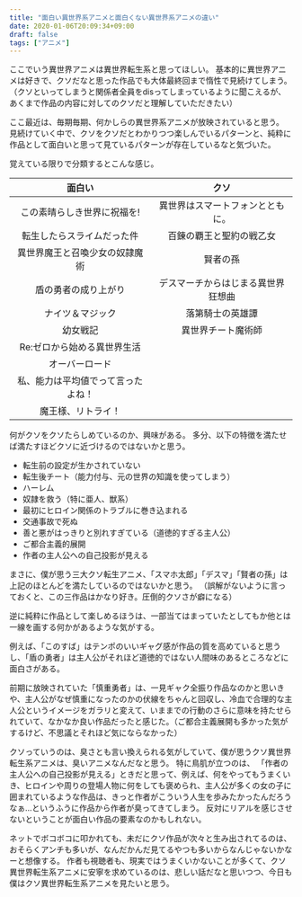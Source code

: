 ```yaml
---
title: "面白い異世界系アニメと面白くない異世界系アニメの違い"
date: 2020-01-06T20:09:34+09:00
draft: false
tags: ["アニメ"]
---
```


ここでいう異世界アニメは異世界転生系と思ってほしい。
基本的に異世界アニメは好きで、クソだなと思った作品でも大体最終回まで惰性で見続けてしまう。（クソといってしまうと関係者全員をdisってしまっているように聞こえるが、あくまで作品の内容に対してのクソだと理解していただきたい）

ここ最近は、毎期毎期、何かしらの異世界系アニメが放映されていると思う。
見続けていく中で、クソをクソだとわかりつつ楽しんでいるパターンと、純粋に作品として面白いと思って見ているパターンが存在しているなと気づいた。

覚えている限りで分類するとこんな感じ。

|   面白い         |      クソ      |
|:---------------:|:-------------:|
|  この素晴らしき世界に祝福を!       |    異世界はスマートフォンとともに。     |
|  転生したらスライムだった件       |    百錬の覇王と聖約の戦乙女    |
|  異世界魔王と召喚少女の奴隷魔術       |    賢者の孫     |
|  盾の勇者の成り上がり       |    デスマーチからはじまる異世界狂想曲     |
|  ナイツ＆マジック       |    落第騎士の英雄譚     |
|  幼女戦記       |     異世界チート魔術師    |
|  Re:ゼロから始める異世界生活       |         |
|  オーバーロード       |         |
|  私、能力は平均値でって言ったよね！       |         |
|  魔王様、リトライ！       |         |


何がクソをクソたらしめているのか、興味がある。
多分、以下の特徴を満たせば満たすほどクソに近づけるのではないかと思う。

- 転生前の設定が生かされていない
- 転生後チート（能力付与、元の世界の知識を使ってしまう）
- ハーレム
- 奴隷を救う（特に亜人、獣系）
- 最初にヒロイン関係のトラブルに巻き込まれる
- 交通事故で死ぬ
- 善と悪がはっきりと別れすぎている（道徳的すぎる主人公）
- ご都合主義的展開
- 作者の主人公への自己投影が見える

まさに、僕が思う三大クソ転生アニメ、「スマホ太郎」「デスマ」「賢者の孫」は上記のほとんどを満たしているのではないかと思う。
（誤解がないように言っておくと、この三作品はかなり好き。圧倒的クソさが癖になる）

逆に純粋に作品として楽しめるほうは、一部当てはまっていたとしてもか他とは一線を画する何かがあるような気がする。

例えば、「このすば」はテンポのいいギャグ感が作品の質を高めていると思うし、「盾の勇者」は主人公がそれほど道徳的ではない人間味のあるところなどに面白さがある。

前期に放映されていた「慎重勇者」は、一見ギャク全振り作品なのかと思いきや、主人公がなぜ慎重になったのかの伏線をちゃんと回収し、冷血で合理的な主人公というイメージをガラリと変えて、いままでの行動のさらに意味を持たせられていて、なかなか良い作品だったと感じた。（ご都合主義展開も多かった気がするけど、不思議とそれほど気にならなかった）


クソっていうのは、臭さとも言い換えられる気がしていて、僕が思うクソ異世界転生系アニメは、臭いアニメなんだなと思う。
特に鳥肌が立つのは、 「作者の主人公への自己投影が見える」ときだと思って、例えば、何をやってもうまくいき、ヒロインや周りの登場人物に何をしても褒められ、主人公が多くの女の子に囲まれているような作品は、きっと作者がこういう人生を歩みたかったんだろうなぁ...というふうに作品から作者が臭ってきてしまう。
反対にリアルを感じさせないということが面白い作品の要素なのかもしれない。

ネットでボコボコに叩かれても、未だにクソ作品が次々と生み出されてるのは、おそらくアンチも多いが、なんだかんだ見てるやつも多いからなんじゃないかなーと想像する。
作者も視聴者も、現実ではうまくいかないことが多くて、クソ異世界転生系アニメに安寧を求めているのは、悲しい話だなと思いつつ、今日も僕はクソ異世界転生系アニメを見たいと思う。

